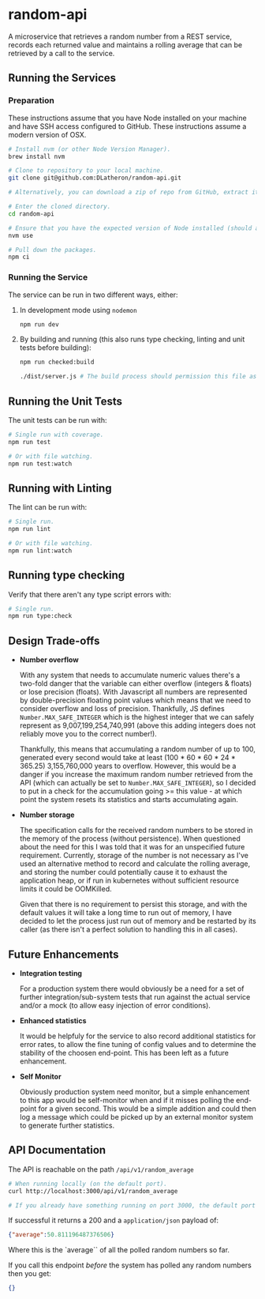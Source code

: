# random-api

A microservice that retrieves a random number from a REST service, records each returned value and maintains a rolling average that can be retrieved by a call to the service.

## Running the Services

### Preparation

These instructions assume that you have Node installed on your machine and have SSH access configured to GitHub. These instructions assume a modern version of OSX.

```bash
# Install nvm (or other Node Version Manager).
brew install nvm

# Clone to repository to your local machine.
git clone git@github.com:DLatheron/random-api.git

# Alternatively, you can download a zip of repo from GitHub, extract it to a directory called `random-api` and continue.

# Enter the cloned directory.
cd random-api

# Ensure that you have the expected version of Node installed (should also work with other node version managers).
nvm use

# Pull down the packages.
npm ci
```

### Running the Service

The service can be run in two different ways, either:

1. In development mode using `nodemon`
    ```bash
    npm run dev
    ```

1. By building and running (this also runs type checking, linting and unit tests before building):
    ```bash
    npm run checked:build

    ./dist/server.js # The build process should permission this file as executable.
    ```

## Running the Unit Tests

The unit tests can be run with:

```bash
# Single run with coverage.
npm run test

# Or with file watching.
npm run test:watch
```

## Running with Linting

The lint can be run with:

```bash
# Single run.
npm run lint

# Or with file watching.
npm run lint:watch
```

## Running type checking

Verify that there aren't any type script errors with:

```bash
# Single run.
npm run type:check
```

## Design Trade-offs

- **Number overflow**

    With any system that needs to accumulate numeric values there's a two-fold danger that the variable can either overflow (integers & floats) or lose precision (floats). With Javascript all numbers are represented by double-precision floating point values which means that we need to consider overflow and loss of precision. Thankfully, JS defines `Number.MAX_SAFE_INTEGER` which is the highest integer that we can safely represent as 9,007,199,254,740,991 (above this adding integers does not reliably move you to the correct number!). 
    
    Thankfully, this means that accumulating a random number of up to 100, generated every second would take at least (100 * 60 * 60 * 24 * 365.25) 3,155,760,000 years to overflow. However, this would be a danger if you increase the maximum random number retrieved from the API (which can actually be set to `Number.MAX_SAFE_INTEGER`), so I decided to put in a check for the accumulation going >= this value - at which point the system resets its statistics and starts accumulating again.

- **Number storage**

    The specification calls for the received random numbers to be stored in the memory of the process (without persistence). When questioned about the need for this I was told that it was for an unspecified future requirement. Currently, storage of the number is not necessary as I've used an alternative method to record and calculate the rolling average, and storing the number could potentially cause it to exhaust the
    application heap, or if run in kubernetes without sufficient resource limits it could be OOMKilled. 
    
    Given that there is no requirement to persist this storage, and with the default values it will take a long time to run out of memory, I have decided to let the process just run out of memory and be restarted by its caller (as there isn't a perfect solution to handling this in all cases).

## Future Enhancements

- **Integration testing**

    For a production system there would obviously be a need for a set of further integration/sub-system tests that run against the actual service and/or a mock (to allow easy injection of error conditions).

- **Enhanced statistics**

    It would be helpfuly for the service to also record additional statistics for error rates, to allow the fine tuning of config values and to determine the stability of the choosen end-point. This has been left as a future enhancement.

- **Self Monitor**

    Obviously production system need monitor, but a simple enhancement to this app would be self-monitor when and if it misses polling the end-point for a given second. This would be a simple addition and could then log a message which could be picked up by an external monitor system to generate further statistics.
       
## API Documentation

The API is reachable on the path `/api/v1/random_average`

```bash
# When running locally (on the default port).
curl http://localhost:3000/api/v1/random_average

# If you already have something running on port 3000, the default port can be overriden in the `config.json` file.
```

If successful it returns a 200 and a `application/json` payload of:

```json
{"average":50.811196487376506}
```

Where this is the `average`` of all the polled random numbers so far. 

If you call this endpoint *before* the system has polled any random numbers then you get:

```json
{}
```
